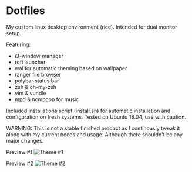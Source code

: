 # Dotfiles

My custom linux desktop environment (rice). Intended for dual monitor setup.

Featuring: 
- i3-window manager
- rofi launcher
- wal for automatic theming based on wallpaper
- ranger file browser
- polybar status bar
- zsh & oh-my-zsh
- vim & vundle
- mpd & ncmpcpp for music

Included installations script (install.sh) for automatic installation and configuration on fresh systems. Tested on Ubuntu 18.04, use with caution.

WARNING: This is not a stable finished product as I continously tweak it along with my current needs and usage. Although there shouldn't be any major changes.

Preview #1
![Theme #1](https://i.postimg.cc/9V4HLYXh/Screenshot-from-2018-12-01-20-59-29.png)

Preview #2
![Theme #2](https://i.postimg.cc/jKG0mnCJ/Screenshot-from-2018-12-01-21-02-15.png)
